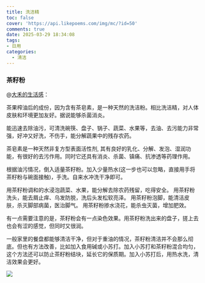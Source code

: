 ```yaml
---
title: 洗洁精
toc: false
cover: 'https://api.likepoems.com/img/mc/?id=50'
comments: true
date: 2025-03-29 18:34:08
tags:
- 日用
categories:
  - 清洁
---
```


### 茶籽粉

@[大禾的生活感](https://zhuanlan.zhihu.com/p/187021765)：

茶果榨油后的成份，因为含有茶皂素，是一种天然的洗洁粉。相比洗洁精，对人体皮肤和环境更加友好。据说能够杀菌消炎。

能迅速去除油污，可清洗碗筷、盘子、锅子、蔬菜、水果等，去油、去污能力非常强，好冲又好洗，不伤手，能分解蔬果中的残存农药。

茶皂素是一种天然非复方型表面活性剂, 其有良好的乳化、分解、发泡、湿润功能，有很好的去污作用。同时它还具有消炎、杀菌、镇痛、抗渗透等药理作用。

根据油污情况，倒入适量茶籽粉。加入少量热水(这一步也可以忽略，直接用手将茶籽粉与碗面接触)，手洗。自来水冲洗干净即可。

用茶籽粉调和的水浸泡蔬菜、水果，能分解去除农药残留，吃得安全。
用茶籽粉洗头，能去屑止痒、乌发防脱，洗后头发松软亮泽。
用茶籽粉泡脚，能清洁皮肤，杀灭脚部病菌，医治脚气。
用茶籽粉掺水浇花，能杀虫灭菌，增加肥效。

有一点需要注意的是，茶籽粉会有一点染色效果。用茶籽粉洗出来的盘子，搓上去也会有涩的感觉，但同时又很润。

一般家里的餐盘都能够清洁干净，但对于重油的情况，茶籽粉清洁并不会那么彻底。但也有方法改善，比如加入食用碱或小苏打。加入小苏打和茶籽粉混合均匀，这个方法还可以防止茶籽粉结块，延长它的保质期。加入小苏打后，用热水洗，清洁效果会更好。

![](https://pic1.zhimg.com/v2-3a8263eba8b00451b9826e3a43bc7944_1440w.jpg)